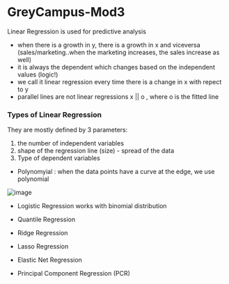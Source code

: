 # GreyCampus-Mod3

Linear Regression is used for predictive analysis
- when there is a growth in y, there is a growth in x and viceversa (sales/marketing..when the marketing increases, the sales increase as well)
- it is always the dependent which changes based on the independent values (logic!)
- we call it linear regression every time there is a change in x with repect to y
- parallel lines are not linear regressions x || o , where o is the fitted line

### Types of Linear Regression
They are mostly defined by 3 parameters: 
1. the number of independent variables
2. shape of the regression line (size) - spread of the data 
3. Type of dependent variables

- Polynomyial : when the data points have a curve at the edge, we use polynomial

![image](https://user-images.githubusercontent.com/72341578/152889483-087ee50c-9f8c-431e-9ec6-0df406ffcc59.png)


- Logistic Regression works with binomial distribution 
                      
        
        
- Quantile Regression
- Ridge Regression
- Lasso Regression
- Elastic Net Regression
- Principal Component Regression (PCR)
